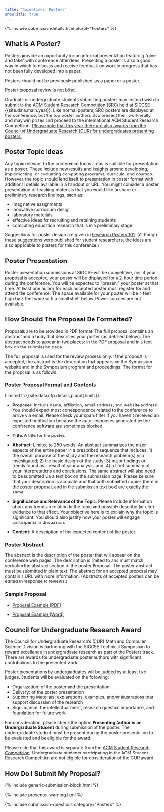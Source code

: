 ```yaml
---
title: "Guidelines: Posters"
showTitle: true
---
```


{% include submissiondetails.html plural="Posters" %}

## What Is A Poster?

Posters provide an opportunity for an informal presentation featuring “give and take” with conference attendees. Presenting a poster is also a good way in which to discuss and receive feedback on work in progress that has not been fully developed into a paper.

Posters should not be previously published, as a paper or a poster.

Poster proposal review is not blind.

Graduate or undergraduate students submitting posters may instead wish
to submit to the [ACM Student Research Competition (SRC)](src.html) held
at SIGCSE {{site.data.main.year}}. Like normal posters, SRC posters are
displayed at the conference, but the top poster authors also present
their work orally and may win prizes and proceed to the international ACM
Student Research Competition.  [Please note that this year there are also awards from the Council of Undergraduate Research (CUR) for undergraduates presenting posters.](#cur) 

## Poster Topic Ideas

Any topic relevant to the conference focus areas is suitable for presentation as a poster. These include new results and insights around developing, implementing, or evaluating computing programs, curricula, and courses.  However, the topic should lend itself to presentation in poster format with additional details available in a handout or URL. You might consider a poster presentation of teaching materials that you would like to share or preliminary research findings, such as:

-   imaginative assignments
-   innovative curriculum design
-   laboratory materials
-   effective ideas for recruiting and retaining students
-   computing education research that is in a preliminary stage

Suggestions for poster design are given in [Research Posters 101](http://xrds.acm.org/article.cfm?aid=332138). (Although these suggestions were published for student researchers, the ideas are also applicable to posters for this conference.)

## Poster Presentation

Poster presentation submissions at SIGCSE will be competitive, and if your proposal is accepted, your poster will be displayed for a 2-hour time period during the conference. You will be expected to “present” your poster at that time. At least one author for each accepted poster must register for and attend the conference. The space available for your poster will be 4 feet high by 8 feet wide with a small shelf below. Power sources are not available.

## How Should The Proposal Be Formatted?

Proposals are to be provided in PDF format. The full proposal contains an abstract and a body that describes your poster (as detailed below). The abstract needs to appear in two places: in the PDF proposal and in a text box on the submission page.

The full proposal is used for the review process only. If the proposal is accepted, the abstract is the description that appears on the Symposium website and in the Symposium program and proceedings. The format for the proposal is as follows.

### Poster Proposal Format and Contents

Limited to {{site.data.cfp.details[plural].limits}}.

-   **Proposer**: Include name, affiliation, email address, and website address. You should expect most
    correspondence related to the conference to arrive via email. Please
    check your spam filter if you haven't received an expected
    notification because the auto-responses generated by the conference
    software are sometimes blocked.

-   **Title**: A title for the poster.

-   **Abstract**: Limited to 250 words. An abstract summarizes the major aspects of the entire paper in a prescribed sequence that includes: 1) the overall purpose of the study and the research problem(s) you investigated; 2) the basic design of the study; 3) major findings or trends found as a result of your analysis; and, 4) a brief summary of your interpretations and conclusions. The same abstract will also need to be submitted via a text box on the submission page. Please be sure that your description is accurate and that both submitted copies (here in the poster proposal, and in the submission text box) are exactly the same.

-   **Significance and Relevance of the Topic**: Please include information about any trends in relation to the topic and possibly describe (or cite) evidence to that effect. Your objective here is to explain why the topic is significant. You should also justify how your poster will engage participants in discussion.

-   **Content**: A description of the expected content of the poster.

### Poster Abstract

The abstract is the description of the poster that will appear on the conference web pages. The description is limited to and must match verbatim the abstract section of the poster Proposal. The poster abstract must be submitted in plain text. The abstract for an accepted proposal may contain a URL with more information. (Abstracts of accepted posters can be edited in response to reviews.)

### Sample Proposal

-  [Proposal Example (PDF)](../docs/sigcse-sample-poster.pdf)

-  [Proposal Example (Word)](../docs/sigcse-sample-poster.docx)

<a name="cur"></a>

## Council for Undergraduate Research Award

The Council for Undergraduate Research’s (CUR) Math and Computer Science Division is partnering with the SIGCSE Technical Symposium to reward excellence in undergraduate research as part of the Posters track. There are awards for undergraduate poster authors with significant contributions to the presented work. 

Poster presentations by undergraduates will be judged by at least two judges.  Students will be evaluated on the following:

* Organization: of the poster and the presentation
* Delivery: of the poster presentation
* Supporting Materials: explanations, examples, and/or illustrations that support discussion of the research
* Significance: the intellectual merit, research question importance, and foundation for future work

For consideration, please check the option __Presenting Author is an Undergraduate Student__ during submission of the poster.  The undergraduate student must be present during the poster presentation to be evaluated and be eligible for the award.  

Please note that this award is separate from the [ACM Student Research Competition](https://sigcse2018.sigcse.org/authors/src.html).  Undergraduate students participating in the ACM Student Research Competition are not eligible for consideration of the CUR award.


## How Do I Submit My Proposal?

{% include generic-submission-block.html %}

{% include presenter-warning.html %}

{% include submission-questions category="Posters" %}
